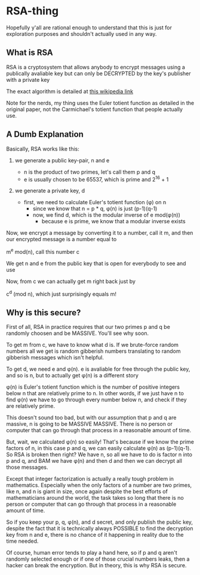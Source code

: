 # RSA-thing

Hopefully y'all are rational enough to understand that this is just for 
exploration purposes and shouldn't actually used in any way.

## What is RSA
RSA is a cryptosystem that allows anybody to encrypt messages using a publically 
avaliable key but can only be DECRYPTED by the key's publisher with a private key

The exact algorithm is detailed at [this wikipedia link](https://simple.wikipedia.org/wiki/RSA_algorithm)

Note for the nerds, my thing uses the Euler totient function as detailed in the 
original paper, not the Carmichael's totient function that people actually use.

## A Dumb Explanation
Basically, RSA works like this:
1. we generate a public key-pair, n and e
    - n is the product of two primes, let's call them p and q
    - e is usually chosen to be 65537, which is prime and 2<sup>16</sup> + 1

2. we generate a private key, d
    - first, we need to calculate Euler's totient function (φ) on n
        - since we know that n = p * q, φ(n) is just (p-1)(q-1)
        - now, we find d, which is the modular inverse of e mod(φ(n))
            - because e is prime, we know that a modular inverse exists

Now, we encrypt a message by converting it to a number, call it m, and then our encrypted message is a number equal to

m<sup>e</sup> mod(n), call this number c

We get n and e from the public key that is open for everybody to see and use

Now, from c we can actually get m right back just by

c<sup>d</sup> (mod n), which just surprisingly equals m!

## Why is this secure?
First of all, RSA in practice requires that our two primes p and q be randomly choosen 
and be MASSIVE. You'll see why soon.

To get m from c, we have to know what d is. If we brute-force random numbers 
all we get is random gibberish numbers translating to random gibberish messages 
which isn't helpful.

To get d, we need e and φ(n). e is avaliable for free through the public key, and so is n,
but to actually get φ(n) is a different story

φ(n) is Euler's totient function which is the number of positive integers below n that are 
relatively prime to n. In other words, if we just have n to find φ(n) we have to go through
every number below n, and check if they are relatively prime. 

This doesn't sound too bad, but with our assumption that p and q are massive, 
n is going to be MASSIVE MASSIVE. There is no person or computer that can 
go through that process in a reasonable amount of time.

But, wait, we calculated φ(n) so easily! That's because if we know the prime factors
of n, in this case p and q, we can easily calculate φ(n) as (p-1)(q-1). So RSA is broken 
then right? We have n, so all we have to do is factor n into p and q, and BAM we have 
φ(n) and then d and then we can decrypt all those messages.

Except that integer factorization is actually a really tough problem in mathematics.
Especially when the only factors of a number are two primes, like n, and n is 
giant in size, once again despite the best efforts of mathematicians around the 
world, the task takes so long that there is no person or computer that can 
go through that process in a reasonable amount of time.

So if you keep your p, q, φ(n), and d secret, and only publish the public key, despite
the fact that it is technically always POSSIBLE to find the decryption key from n and e, 
there is no chance of it happening in reality due to the time needed.

Of course, human error tends to play a hand here, so if p and q aren't randomly selected
enough or if one of those crucial numbers leaks, then a hacker can break the
encryption. But in theory, this is why RSA is secure.